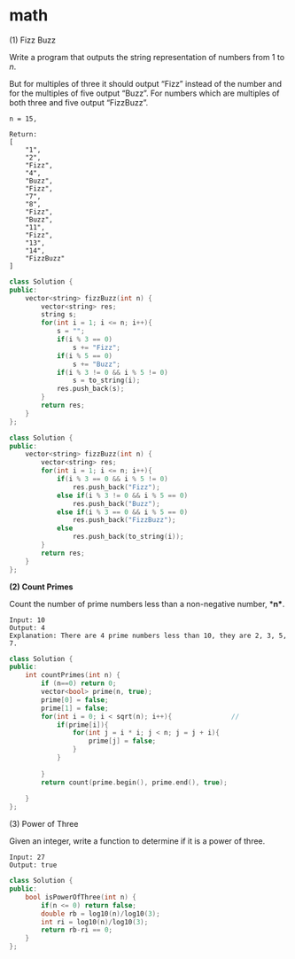 # math

(1) Fizz Buzz

Write a program that outputs the string representation of numbers from 1 to *n*.

But for multiples of three it should output “Fizz” instead of the number and for the multiples of five output “Buzz”. For numbers which are multiples of both three and five output “FizzBuzz”.

```
n = 15,

Return:
[
    "1",
    "2",
    "Fizz",
    "4",
    "Buzz",
    "Fizz",
    "7",
    "8",
    "Fizz",
    "Buzz",
    "11",
    "Fizz",
    "13",
    "14",
    "FizzBuzz"
]
```

```C++
class Solution {
public:
    vector<string> fizzBuzz(int n) {
        vector<string> res;
        string s;
        for(int i = 1; i <= n; i++){
            s = "";
            if(i % 3 == 0)
                s += "Fizz";
            if(i % 5 == 0)
                s += "Buzz";
            if(i % 3 != 0 && i % 5 != 0)
                s = to_string(i);
            res.push_back(s);
        }
        return res;
    }
};
```

```C++
class Solution {
public:
    vector<string> fizzBuzz(int n) {
        vector<string> res;
        for(int i = 1; i <= n; i++){
            if(i % 3 == 0 && i % 5 != 0)
                res.push_back("Fizz");
            else if(i % 3 != 0 && i % 5 == 0)
                res.push_back("Buzz");
            else if(i % 3 == 0 && i % 5 == 0)
                res.push_back("FizzBuzz");
            else
                res.push_back(to_string(i));
        }
        return res;
    }
};
```

**(2) Count Primes** 

Count the number of prime numbers less than a non-negative number, ***n\***.

```
Input: 10
Output: 4
Explanation: There are 4 prime numbers less than 10, they are 2, 3, 5, 7.
```

```C++
class Solution {
public:
    int countPrimes(int n) {
        if (n==0) return 0;
        vector<bool> prime(n, true);
        prime[0] = false;
        prime[1] = false;
        for(int i = 0; i < sqrt(n); i++){               //
            if(prime[i]){
                for(int j = i * i; j < n; j = j + i){
                    prime[j] = false;
                }
            }
            
        }
        return count(prime.begin(), prime.end(), true);
        
    }
};
```

(3) Power of Three

Given an integer, write a function to determine if it is a power of three.

```
Input: 27
Output: true
```

```C++
class Solution {
public:
    bool isPowerOfThree(int n) {
        if(n <= 0) return false;
        double rb = log10(n)/log10(3);
        int ri = log10(n)/log10(3);
        return rb-ri == 0;
    }
};
```


